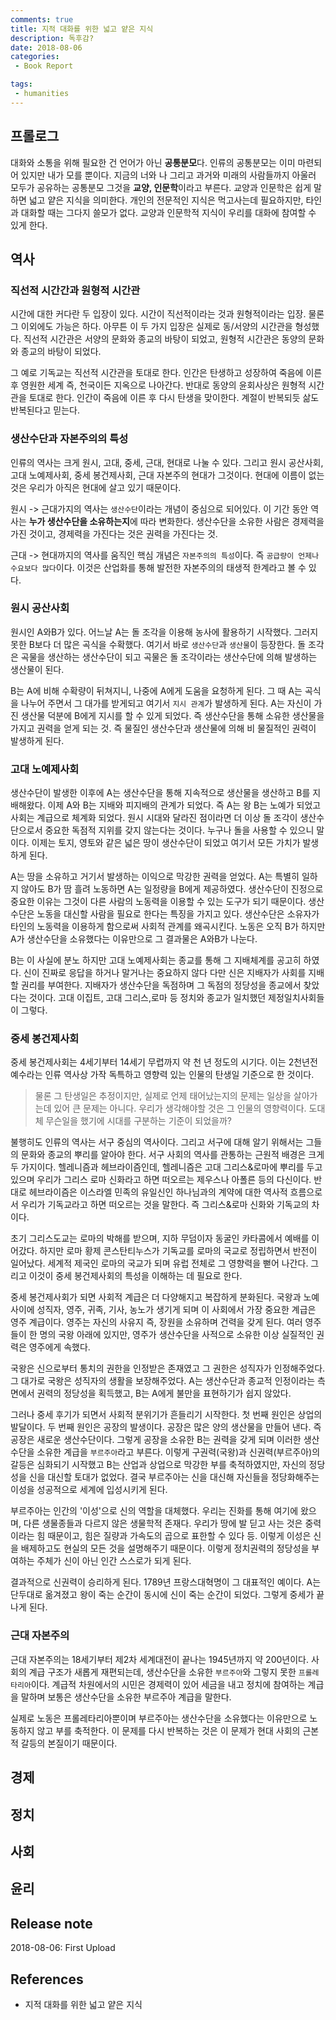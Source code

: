 ```yaml
---
comments: true
title: 지적 대화를 위한 넓고 얕은 지식
description: 독후감?
date: 2018-08-06
categories:
 - Book Report

tags:
 - humanities
---
```


## 프롤로그
대화와 소통을 위해 필요한 건 언어가 아닌 **공통분모**다. 인류의 공통분모는 이미 마련되어 있지만 내가 모를 뿐이다. 지금의 너와 나 그리고 과거와 미래의 사람들까지 아울러 모두가 공유하는 공통분모 그것을 **교양, 인문학**이라고 부른다. 교양과 인문학은 쉽게 말 하면 넓고 얕은 지식을 의미한다. 개인의 전문적인 지식은 먹고사는데 필요하지만, 타인과 대화할 때는 그다지 쓸모가 없다. 교양과 인문학적 지식이 우리를 대화에 참여할 수 있게 한다.

## 역사
### 직선적 시간간과 원형적 시간관
시간에 대한 커다란 두 입장이 있다. 시간이 직선적이라는 것과 원형적이라는 입장. 물론 그 이외에도 가능은 하다. 아무튼 이 두 가지 입장은 실제로 동/서양의 시간관을 형성했다. 직선적 시간관은 서양의 문화와 종교의 바탕이 되었고, 원형적 시간관은 동양의 문화와 종교의 바탕이 되었다.

그 예로 기독교는 직선적 시간관을 토대로 한다. 인간은 탄생하고 성장하여 죽음에 이른 후 영원한 세계 즉, 천국이든 지옥으로 나아간다. 반대로 동양의 윤회사상은 원형적 시간관을 토대로 한다. 인간이 죽음에 이른 후 다시 탄생을 맞이한다. 계절이 반복되듯 삶도 반복된다고 믿는다.

### 생산수단과 자본주의의 특성
인류의 역사는 크게 원시, 고대, 중세, 근대, 현대로 나눌 수 있다. 그리고 원시 공산사회, 고대 노예제사회, 중세 봉건제사회, 근대 자본주의 현대가 그것이다. 현대에 이름이 없는 것은 우리가 아직은 현대에 살고 있기 때문이다.

원시 -> 근대가지의 역사는 `생산수단`이라는 개념이 중심으로 되어있다. 이 기간 동안 역사는 **누가 생산수단을 소유하는지**에 따라 변화한다. 생산수단을 소유한 사람은 경제력을 가진 것이고, 경제력을 가진다는 것은 권력을 가진다는 것.

근대 -> 현대까지의 역사를 움직인 핵심 개념은 `자본주의의 특성`이다. 즉 `공급량이 언제나 수요보다 많다`이다. 이것은 산업화를 통해 발전한 자본주의의 태생적 한계라고 볼 수 있다. 

### 원시 공산사회
원시인 A와B가 있다. 어느날 A는 돌 조각을 이용해 농사에 활용하기 시작했다. 그러지 못한 B보다 더 많은 곡식을 수확했다. 여기서 바로 `생산수단`과 `생산물`이 등장한다. 돌 조각은 곡물을 생산하는 생산수단이 되고 곡물은 돌 조각이라는 생산수단에 의해 발생하는 생산물이 된다.

B는 A에 비해 수확량이 뒤쳐지니, 나중에 A에게 도움을 요청하게 된다. 그 때 A는 곡식을 나누어 주면서 그 대가를 받게되고 여기서 `지시 관계`가 발생하게 된다. A는 자신이 가진 생산물 덕분에 B에게 지시를 할 수 있게 되었다. 즉 생산수단을 통해 소유한 생산물을 가지고 권력을 얻게 되는 것. 즉 물질인 생산수단과 생산물에 의해 비 물질적인 권력이 발생하게 된다.

### 고대 노예제사회
생산수단이 발생한 이후에 A는 생산수단을 통해 지속적으로 생산물을 생산하고 B를 지배해왔다. 이제 A와 B는 지배와 피지배의 관계가 되었다. 즉 A는 왕 B는 노예가 되었고 사회는 계급으로 체계화 되었다. 원시 시대와 달라진 점이라면 더 이상 돌 조각이 생산수단으로서 중요한 독점적 지위를 갖지 않는다는 것이다. 누구나 돌을 사용할 수 있으니 말이다. 이제는 토지, 영토와 같은 넓은 땅이 생산수단이 되었고 여기서 모든 가치가 발생하게 된다.

A는 땅을 소유하고 거기서 발생하는 이익으로 막강한 권력을 얻었다. A는 특별히 일하지 않아도 B가 땀 흘려 노동하면 A는 일정량을 B에게 제공하였다. 생산수단이 진정으로 중요한 이유는 그것이 다른 사람의 노동력을 이용할 수 있는 도구가 되기 때문이다. 생산수단은 노동을 대신할 사람을 필요로 한다는 특징을 가지고 있다. 생산수단은 소유자가 타인의 노동력을 이용하게 함으로써 사회적 관계를 왜곡시킨다. 노동은 오직 B가 하지만 A가 생산수단을 소유했다는 이유만으로 그 결과물은 A와B가 나눈다.

B는 이 사실에 분노 하지만 고대 노예제사회는 종교를 통해 그 지배체계를 공고히 하였다. 신이 진짜로 응답을 하거나 말거나는 중요하지 않다 다만 신은 지배자가 사회를 지배할 권리를 부여한다. 지배자가 생산수단을 독점하며 그 독점의 정당성을 종교에서 찾았다는 것이다. 고대 이집트, 고대 그리스,로마 등 정치와 종교가 일치했던 제정일치사회들이 그렇다.

### 중세 봉건제사회
중세 봉건제사회는 4세기부터 14세기 무렵까지 약 천 년 정도의 시기다. 이는 2천년전 예수라는 인류 역사상 가작 독특하고 영향력 있는 인물의 탄생일 기준으로 한 것이다.
> 물론 그 탄생일은 추정이지만, 실제로 언제 태어났는지의 문제는 일상을 살아가는데 있어 큰 문제는 아니다. 우리가 생각해야할 것은 그 인물의 영향력이다. 도대체 무슨일을 했기에 시대를 구분하는 기준이 되었을까?

불행히도 인류의 역사는 서구 중심의 역사이다. 그리고 서구에 대해 알기 위해서는 그들의 문화와 종교의 뿌리를 알아야 한다. 서구 사회의 역사를 관통하는 근원적 배경은 크게 두 가지이다. 헬레니즘과 헤브라이즘인데, 헬레니즘은 고대 그리스&로마에 뿌리를 두고 있으며 우리가 그리스 로마 신화라고 하면 떠오르는 제우스나 아폴른 등의 다신이다. 반대로 헤브라이즘은 이스라엘 민족의 유일신인 하나님과의 계약에 대한 역사적 흐름으로서 우리가 기독교라고 하면 떠오르는 것을 말한다. 즉 그리스&로마 신화와 기독교의 차이다.

초기 그리스도교는 로마의 박해를 받으며, 지하 무덤이자 동굴인 카타콤에서 예배를 이어갔다. 하지만 로마 황제 콘스탄티누스가 기독교를 로마의 국교로 정립하면서 반전이 일어났다. 세계적 제국인 로마의 국교가 되며 유럽 전체로 그 영향력을 뻗어 나간다. 그리고 이것이 중세 봉건제사회의 특성을 이해하는 데 필요로 한다.

중세 봉건제사회가 되면 사회적 계급은 더 다양해지고 복잡하게 분화된다. 국왕과 노예 사이에 성직자, 영주, 귀족, 기사, 농노가 생기게 되며 이 사회에서 가장 중요한 계급은 영주 계급이다. 영주는 자신의 사유지 즉, 장원을 소유하며 건력을 갖게 된다. 여러 영주들이 한 명의 국왕 아래에 있지만, 영주가 생산수단을 사적으로 소유한 이상 실질적인 권력은 영주에게 속했다.

국왕은 신으로부터 통치의 권한을 인정받은 존재였고 그 권한은 성직자가 인정해주었다. 그 대가로 국왕은 성직자의 생활을 보장해주었다. A는 생산수단과 종교적 인정이라는 측면에서 권력의 정당성을 획득했고, B는 A에게 불만을 표현하기가 쉽지 않았다.

그러나 중세 후기가 되면서 사회적 분위기가 흔들리기 시작한다. 첫 번째 원인은 상업의 발달이다. 두 번째 원인은 공장의 발생이다. 공장은 많은 양의 생산물을 만들어 낸다. 즉 공장은 새로운 생산수단이다. 그렇게 공장을 소유한 B는 권력을 갖게 되며 이러한 생산수단을 소유한 계급을 `부르주아`라고 부른다. 이렇게 구권력(국왕)과 신권력(부르주아)의 갈등은 심화되기 시작했고 B는 산업과 상업으로 막강한 부를 축적하였지만, 자신의 정당성을 신을 대신할 토대가 없었다. 결국 부르주아는 신을 대신해 자신들을 정당화해주는 이성을 성공적으로 세계에 입성시키게 된다.

부르주아는 인간의 '이성'으로 신의 역할을 대체했다. 우리는 진화를 통해 여기에 왔으며, 다른 생물종들과 다르지 않은 생물학적 존재다. 우리가 땅에 발 딛고 사는 것은 중력이라는 힘 때문이고, 힘은 질량과 가속도의 곱으로 표한할 수 있다 등. 이렇게 이성은 신을 배제하고도 현실의 모든 것을 설명해주기 때문이다. 이렇게 정치권력의 정당성을 부여하는 주체가 신이 아닌 인간 스스로가 되게 된다.

결과적으로 신권력이 승리하게 된다. 1789년 프랑스대혁명이 그 대표적인 예이다. A는 단두대로 옮겨졌고 왕이 죽는 순간이 동시에 신이 죽는 순간이 되었다. 그렇게 중세가 끝나게 된다.

### 근대 자본주의
근대 자본주의는 18세기부터 제2차 세계대전이 끝나는 1945년까지 약 200년이다. 사회의 계급 구조가 새롭게 재편되는데, 생산수단을 소유한 `부르주아`와 그렇지 못한 `프롤레타리아`이다. 계급적 차원에서의 시민은 경제력이 있어 세금을 내고 정치에 참여하는 계급을 말하며 보통은 생산수단을 소유한 부르주아 계급을 말한다.

실제로 노동은 프롤레타리아뿐이며 부르주아는 생산수단을 소유했다는 이유만으로 노동하지 않고 부를 축적한다. 이 문제를 다시 반복하는 것은 이 문제가 현대 사회의 근본적 갈등의 본질이기 때문이다.

## 경제

## 정치

## 사회

## 윤리


## Release note
2018-08-06: First Upload

## References
- 지적 대화를 위한 넓고 얕은 지식